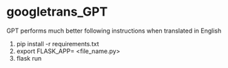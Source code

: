 # googletrans_GPT
GPT performs much better following instructions when translated in English
1. pip install -r requirements.txt
2. export FLASK_APP= <file_name.py>
3. flask run

